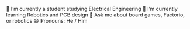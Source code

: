 🔭 I’m currently a student studying Electrical Engineering
🌱 I’m currently learning Robotics and PCB design
💬 Ask me about board games, Factorio, or robotics
😄 Pronouns: He / Him
